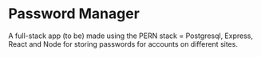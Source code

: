# Password Manager

A full-stack app (to be) made using the PERN stack = Postgresql, Express, React and Node for storing
passwords for accounts on different sites.
